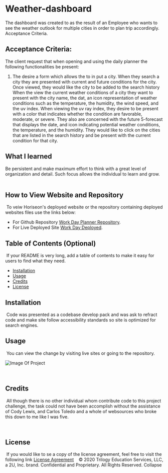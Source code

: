 # Weather-dashboard

The dashboard was created to as the result of an Employee who wants to see the weather outlook for multiple cities in order to plan trip accordingly. 
Acceptance Criteria.  

## Acceptance Criteria: 

The client request that when opening and using the daily planner the following functionalities be present:
1. The desire a form which allows the to in put a city.
When they search a city they are presented with current and future conditions for the city.
Once viewed, they would like the city to be added to the search history
When the view the current weather conditions of a city they want to present with the city name, the dat, an icon representation of weather conditions such as the temperature, the humidity, the wind speed, and the uv index.
When viewing the uv ray index, they desire to be present with a color that indicates whether the condition are favorable, moderate, or severe.
They also are concerned with the future 5-forecast that displays the date, and icon indicating potential weather conditions, the temperature, and the humidity.
They would like to click on the cities that are listed in the search history and be present with the current condition for that city.

## What I learned

Be persistent and make maximum effort to think with a great level of organization and detail.  Such focus allows the individual to learn and grow.  
​
## How to View Website and Repository
​
To veiw Horiseon's deployed website or the repository containing deployed websites files use the links below:

* For Github Repository [Work Day Planner Repository](https://github.com/KHudaKoz/daily-planner).
​
* For Live Deployed Site [Work Day Deployed](https://khudakoz.github.io/daily-planner/.).
​
​
## Table of Contents (Optional)
​
If your README is very long, add a table of contents to make it easy for users to find what they need.
​
* [Installation](#installation)
* [Usage](#usage)
* [Credits](#credits)
* [License](#license)
​
​
## Installation
​
Code was presented as a codebase develop pack and was ask to refract code and make site follow accessibility standards so site is optimized for search engines. 

## Usage 
​
You can view the change by visiting live sites or going to the repository.   

![Image Of Project](assets/images/dailysnip.png)

​

## Credits 
​
All though there is no other individual whom contribute code to this project challenge,  the task could not have been accomplish without the assistance of Cody Lewis, and Carlos Toledo and a whole of websources who broke this down to me like I was five.


​
​
## License
​
If you would like to se a copy of the license agreement, feel free to visit the following link [License Agreement](https://github.com/KHudaKoz/code-quiz/blob/main/LICENSE)
​
​
​
© 2020 Trilogy Education Services, LLC, a 2U, Inc. brand. Confidential and Proprietary. All Rights Reserved.
Collapse

